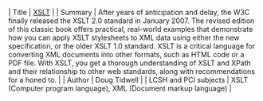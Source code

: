 
| Title | [XSLT](https://alliance-primo.hosted.exlibrisgroup.com/permalink/f/l9c4fq/CP71290590460001451) |
| Summary | After years of anticipation and delay, the W3C finally released the XSLT 2.0 standard in January 2007. The revised edition of this classic book offers practical, real-world examples that demonstrate how you can apply XSLT stylesheets to XML data using either the new specification, or the older XSLT 1.0 standard. XSLT is a critical language for converting XML documents into other formats, such as HTML code or a PDF file. With XSLT, you get a thorough understanding of XSLT and XPath and their relationship to other web standards, along with recommendations for a honed to. |
| Author | Doug Tidwell |
| LCSH and PCI subjects | XSLT (Computer program language), XML (Document markup language) |

